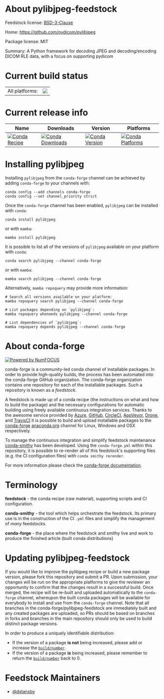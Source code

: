 About pylibjpeg-feedstock
=========================

Feedstock license: [BSD-3-Clause](https://github.com/conda-forge/pylibjpeg-feedstock/blob/main/LICENSE.txt)

Home: https://github.com/pydicom/pylibjpeg

Package license: MIT

Summary: A Python framework for decoding JPEG and decoding/encoding DICOM RLE data, with a focus on supporting pydicom

Current build status
====================


<table><tr><td>All platforms:</td>
    <td>
      <a href="https://dev.azure.com/conda-forge/feedstock-builds/_build/latest?definitionId=21983&branchName=main">
        <img src="https://dev.azure.com/conda-forge/feedstock-builds/_apis/build/status/pylibjpeg-feedstock?branchName=main">
      </a>
    </td>
  </tr>
</table>

Current release info
====================

| Name | Downloads | Version | Platforms |
| --- | --- | --- | --- |
| [![Conda Recipe](https://img.shields.io/badge/recipe-pylibjpeg-green.svg)](https://anaconda.org/conda-forge/pylibjpeg) | [![Conda Downloads](https://img.shields.io/conda/dn/conda-forge/pylibjpeg.svg)](https://anaconda.org/conda-forge/pylibjpeg) | [![Conda Version](https://img.shields.io/conda/vn/conda-forge/pylibjpeg.svg)](https://anaconda.org/conda-forge/pylibjpeg) | [![Conda Platforms](https://img.shields.io/conda/pn/conda-forge/pylibjpeg.svg)](https://anaconda.org/conda-forge/pylibjpeg) |

Installing pylibjpeg
====================

Installing `pylibjpeg` from the `conda-forge` channel can be achieved by adding `conda-forge` to your channels with:

```
conda config --add channels conda-forge
conda config --set channel_priority strict
```

Once the `conda-forge` channel has been enabled, `pylibjpeg` can be installed with `conda`:

```
conda install pylibjpeg
```

or with `mamba`:

```
mamba install pylibjpeg
```

It is possible to list all of the versions of `pylibjpeg` available on your platform with `conda`:

```
conda search pylibjpeg --channel conda-forge
```

or with `mamba`:

```
mamba search pylibjpeg --channel conda-forge
```

Alternatively, `mamba repoquery` may provide more information:

```
# Search all versions available on your platform:
mamba repoquery search pylibjpeg --channel conda-forge

# List packages depending on `pylibjpeg`:
mamba repoquery whoneeds pylibjpeg --channel conda-forge

# List dependencies of `pylibjpeg`:
mamba repoquery depends pylibjpeg --channel conda-forge
```


About conda-forge
=================

[![Powered by
NumFOCUS](https://img.shields.io/badge/powered%20by-NumFOCUS-orange.svg?style=flat&colorA=E1523D&colorB=007D8A)](https://numfocus.org)

conda-forge is a community-led conda channel of installable packages.
In order to provide high-quality builds, the process has been automated into the
conda-forge GitHub organization. The conda-forge organization contains one repository
for each of the installable packages. Such a repository is known as a *feedstock*.

A feedstock is made up of a conda recipe (the instructions on what and how to build
the package) and the necessary configurations for automatic building using freely
available continuous integration services. Thanks to the awesome service provided by
[Azure](https://azure.microsoft.com/en-us/services/devops/), [GitHub](https://github.com/),
[CircleCI](https://circleci.com/), [AppVeyor](https://www.appveyor.com/),
[Drone](https://cloud.drone.io/welcome), and [TravisCI](https://travis-ci.com/)
it is possible to build and upload installable packages to the
[conda-forge](https://anaconda.org/conda-forge) [anaconda.org](https://anaconda.org/)
channel for Linux, Windows and OSX respectively.

To manage the continuous integration and simplify feedstock maintenance
[conda-smithy](https://github.com/conda-forge/conda-smithy) has been developed.
Using the ``conda-forge.yml`` within this repository, it is possible to re-render all of
this feedstock's supporting files (e.g. the CI configuration files) with ``conda smithy rerender``.

For more information please check the [conda-forge documentation](https://conda-forge.org/docs/).

Terminology
===========

**feedstock** - the conda recipe (raw material), supporting scripts and CI configuration.

**conda-smithy** - the tool which helps orchestrate the feedstock.
                   Its primary use is in the construction of the CI ``.yml`` files
                   and simplify the management of *many* feedstocks.

**conda-forge** - the place where the feedstock and smithy live and work to
                  produce the finished article (built conda distributions)


Updating pylibjpeg-feedstock
============================

If you would like to improve the pylibjpeg recipe or build a new
package version, please fork this repository and submit a PR. Upon submission,
your changes will be run on the appropriate platforms to give the reviewer an
opportunity to confirm that the changes result in a successful build. Once
merged, the recipe will be re-built and uploaded automatically to the
`conda-forge` channel, whereupon the built conda packages will be available for
everybody to install and use from the `conda-forge` channel.
Note that all branches in the conda-forge/pylibjpeg-feedstock are
immediately built and any created packages are uploaded, so PRs should be based
on branches in forks and branches in the main repository should only be used to
build distinct package versions.

In order to produce a uniquely identifiable distribution:
 * If the version of a package **is not** being increased, please add or increase
   the [``build/number``](https://docs.conda.io/projects/conda-build/en/latest/resources/define-metadata.html#build-number-and-string).
 * If the version of a package **is** being increased, please remember to return
   the [``build/number``](https://docs.conda.io/projects/conda-build/en/latest/resources/define-metadata.html#build-number-and-string)
   back to 0.

Feedstock Maintainers
=====================

* [@dstansby](https://github.com/dstansby/)

